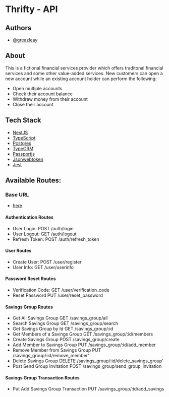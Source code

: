 # Thrifty - API

## Authors

- [@greazleay](https://www.github.com/greazleay)

## About
This is a fictional financial services provider which offers traditonal financial services and some other value-added services. New customers can open a new account while an existing account holder can perform the following:

* Open multiple accounts
* Check their account balance
* Withdraw money from their account
* Close their account

## Tech Stack

* [NestJS](https://nestjs.com/)
* [TypeScript](https://www.typescriptlang.org/)
* [Postgres](https://www.postgresql.org/)
* [TypeORM](https://typeorm.io/)
* [Passportjs](https://www.passportjs.org/)
* [Jsonwebtoken](https://www.npmjs.com/package/jsonwebtoken)
* [Jest](https://jestjs.io/)

## Available Routes:

### Base URL 

* [here](https://api-thrifty.herokuapp.com/v1)

#### Authentication Routes
* User Login:                                                   POST    /auth/login
* User Logout:                                                  GET     /auth/logout
* Refresh Token:                                                POST    /auth/refresh_token 

#### User Routes
* Create User:                                                  POST    /user/register
* User Info:                                                    GET     /user/userinfo

#### Password Reset Routes
* Verification Code:                                            GET     /user/verification_code
* Reset Password                                                PUT     /user/reset_password

#### Savings Group Routes
* Get All Savings Group                                         GET     /savings_group/all
* Search Savings Group                                          GET     /savings_group/search
* Get Savings Group by Id                                       GET     /savings_group/:id
* Get Members of a Savings Group                                GET     /savings_group/:id/members
* Create Savings Group                                          POST    /savings_group/create
* Add Member to Savings Group                                   PUT     /savings_group/:id/add_member
* Remove Member from Savings Group                              PUT     /savings_group/:id/remove_member'
* Delete Savings Group                                          DELETE  /savings_group/:id/delete_savings_group'
* Post Send Group Invitation                                    POST    /savings_group/send_group_invitation

#### Savings Group Transaction Routes
* Put Add Savings Group Transaction                             PUT     /savings_group/:id/add_savings
